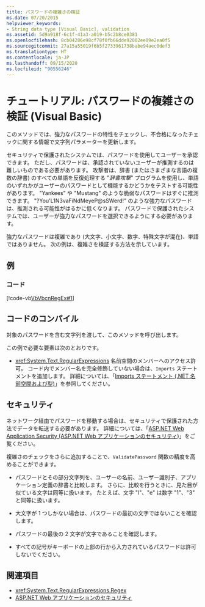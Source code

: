 ```yaml
---
title: パスワードの複雑さの検証
ms.date: 07/20/2015
helpviewer_keywords:
- String data type [Visual Basic], validation
ms.assetid: 5d9a918f-6c1f-41a3-a019-b5c2b8ce0381
ms.openlocfilehash: 8cb04286e98cf78f0fb66dde92002ee09e2ea0f5
ms.sourcegitcommit: 27a15a55019f6b5f2733961738babe94aec0def3
ms.translationtype: HT
ms.contentlocale: ja-JP
ms.lasthandoff: 09/15/2020
ms.locfileid: "90556246"
---
```

# <a name="walkthrough-validating-that-passwords-are-complex-visual-basic"></a>チュートリアル: パスワードの複雑さの検証 (Visual Basic)
このメソッドでは、強力なパスワードの特性をチェックし、不合格になったチェックに関する情報で文字列パラメーターを更新します。  
  
 セキュリティで保護されたシステムでは、パスワードを使用してユーザーを承認できます。 ただし、パスワードは、承認されていないユーザーが推測するのは難しいものである必要があります。 攻撃者は、辞書 (またはさまざまな言語の複数の辞書) のすべての単語を反復処理する "*辞書攻撃*" プログラムを使用し、単語のいずれかがユーザーのパスワードとして機能するかどうかをテストする可能性があります。 "Yankees" や "Mustang" のような脆弱なパスワードはすぐに推測できます。 "?You'L1N3vaFiNdMeyeP@sSWerd!" のような強力なパスワードは、推測される可能性がはるかに低くなります。 パスワードで保護されたシステムでは、ユーザーが強力なパスワードを選択できるようにする必要があります。  
  
 強力なパスワードは複雑であり (大文字、小文字、数字、特殊文字が混在)、単語ではありません。 次の例は、複雑さを検証する方法を示しています。  
  
## <a name="example"></a>例  
  
### <a name="code"></a>コード  
 [!code-vb[VbVbcnRegEx#1](~/samples/snippets/visualbasic/VS_Snippets_VBCSharp/VbVbcnRegEx/VB/Class1.vb#1)]  
  
## <a name="compile-the-code"></a>コードのコンパイル  
 対象のパスワードを含む文字列を渡して、このメソッドを呼び出します。  
  
 この例で必要な要素は次のとおりです。  
  
- <xref:System.Text.RegularExpressions> 名前空間のメンバーへのアクセス許可。 コード内でメンバー名を完全修飾していない場合は、`Imports` ステートメントを追加します。 詳細については、「[Imports ステートメント (.NET 名前空間および型)](../../../language-reference/statements/imports-statement-net-namespace-and-type.md)」を参照してください。  
  
## <a name="security"></a>セキュリティ  
 ネットワーク経由でパスワードを移動する場合は、セキュリティで保護された方法でデータを転送する必要があります。 詳細については、「[ASP.NET Web Application Security (ASP.NET Web アプリケーションのセキュリティ)](/previous-versions/aspnet/330a99hc(v=vs.100))」をご覧ください。
  
 複雑さのチェックをさらに追加することで、`ValidatePassword` 関数の精度を高めることができます。  
  
- パスワードとその部分文字列を、ユーザーの名前、ユーザー識別子、アプリケーション定義の辞書と比較します。 さらに、比較を行うときに、見た目が似ている文字は同等に扱います。 たとえば、文字 "l"、"e" は数字 "1"、"3" と同等に扱います。  
  
- 大文字が 1 つしかない場合は、パスワードの最初の文字ではないことを確認します。  
  
- パスワードの最後の 2 文字が文字であることを確認します。  
  
- すべての記号がキーボードの上部の行から入力されているパスワードは許可しないでください。  
  
## <a name="see-also"></a>関連項目

- <xref:System.Text.RegularExpressions.Regex>
- [ASP.NET Web アプリケーションのセキュリティ](/previous-versions/aspnet/330a99hc(v=vs.100))
